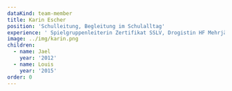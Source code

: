 ```yaml
---
dataKind: team-member
title: Karin Escher
position: 'Schulleitung, Begleitung im Schulalltag'
experience: ' Spielgruppenleiterin Zertifikat SSLV, Drogistin HF Mehrjährige Erfahrung       im praxisnahen Unterrichten von Berufsschülern (überbetriebliche Kurse       Drogisten)'
image: ../img/karin.png
children:
  - name: Jael
    year: '2012'
  - name: Louis
    year: '2015'
order: 0
---
```


